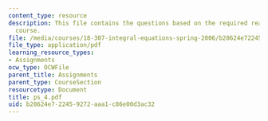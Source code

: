 ```yaml
---
content_type: resource
description: This file contains the questions based on the required reading for the
  course.
file: /media/courses/18-307-integral-equations-spring-2006/b28624e722459272aaa1c86e00d3ac32_ps_4.pdf
file_type: application/pdf
learning_resource_types:
- Assignments
ocw_type: OCWFile
parent_title: Assignments
parent_type: CourseSection
resourcetype: Document
title: ps_4.pdf
uid: b28624e7-2245-9272-aaa1-c86e00d3ac32
---
```

